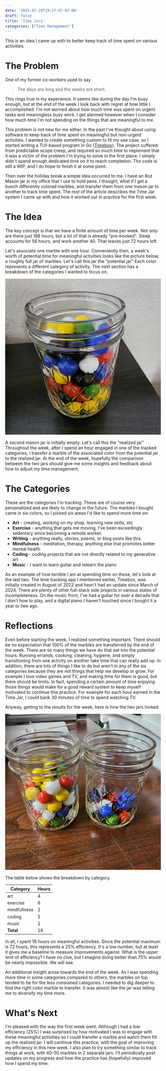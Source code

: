```yaml
---
date: '2025-01-29T19:27:07-07:00'
draft: false
title: 'Time Jars'
categories: ["Time Management"]
---
```


This is an idea I came up with to better keep track of time spent on various activities.

# The Problem

One of my former co-workers used to say

> The days are long and the weeks are short.

This rings true in my experience. It seems like during the day I'm busy enough, but at the end of the week I look back with regret at how little I accomplished. I'm not worried about how much time was spent on urgent tasks and meaningless busy work. I get alarmed however when I consider how much time I'm not spending on the things that are meaningful to me.

This problem is not new for me either. In the past I've thought about using software to keep track of time spent on meaningful but non-urgent activities. I wanted to create something custom to fit my use case, so I started writing a TUI-based program in Go ([Timebox](https://github.com/aldernero/timebox)). The project suffered from predictable scope creep, and required so much time to implement that it was a victim of the problem I'm trying to solve in the first place. I simply didn't spend enough dedicated time on it to reach completion. The code is still a WIP, and I do hope to finish it at some point.

Then over the holiday break a simple idea occurred to me. I have an 8oz Mason jar in my office that I use to hold pens. I thought, what if I get a bunch differently colored marbles, and transfer them from one mason jar to another to track time spent.  The rest of the article describes the Time Jar system I came up with and how it worked out in practice for the first week.

# The Idea

The key concept is that we have a finite amount of time per week. Not only are there just 168 hours, but a lot of that is already "pre-booked". Sleep accounts for 56 hours, and work another 40. That leaves just 72 hours left. 

Let's associate one marble with one hour. Conveniently then, a week's worth of potential time for meaningful activities looks like the picture below, a roughly full jar of marbles. Let's call this jar the "potential jar" Each color represents a different category of activity. The next section has a breakdown of the categories I wanted to focus on. 

![Potential Jar](potential.png)

A second mason jar is initially empty. Let's call this the "realized jar" Throughout the week, after I spend an hour engaged in one of the tracked categories, I transfer a marble of the associated color from the potential jar to the realized jar. At the end of the week, hopefully the comparison between the two jars should give me some insights and feedback about how to adjust my time management.

# The Categories

These are the categories I'm tracking. These are of course very personalized and are likely to change in the future. The marbles I bought came in six colors, so I picked six areas I'd like to spend more time on:

- **Art** - creating, working on my shop, learning new skills, etc
- **Exercise** - anything that gets me moving, I've been exceedingly sedentary since becoming a remote worker.
- **Writing** - anything really, stories, poems, or blog posts like this.
- **Mindfulness** - meditation, therapy, anything else that promotes better mental health
- **Coding** - coding projects that are not directly related to my generative art
- **Music** - I want to learn guitar and relearn the piano

As an example of how terrible I am at spending time on these, let's look at the last two. The time tracking app I mentioned earlier, Timebox, was initially created in August of 2022 and hasn't had an update since March of 2024. There are plenty of other full-stack side projects in various states of incompleteness. On the music front, I've had a guitar for over a decade that I don't how to play, and a digital piano I haven't touched since I bought it a year or two ago.

# Reflections

Even before starting the week, I realized something important. There should be no expectation that 100% of the marbles are transferred by the end of the week. There are so many things we have do that eat into the potential hours. Running errands, cooking, cleaning, hygiene, and simply transitioning from one activity on another take time that can really add up. In addition, there are lots of things I like to do but aren't in any of the six categories because they are not things that help me develop or grow. For example I love video games and TV, and making time for them is good, but there should be limits. In fact, spending a certain amount of time enjoying those things would make for a good reward system to keep myself motivated to continue this practice. For example for each hour earned in the Time Jar, I could bank 30 minutes of time to spend watching TV. 

Anyway, getting to the results for the week, here is how the two jars looked

![Week 1 Jar](week1.png)

The table below shows the breakdown by category.

| Category     | Hours |
| ------------ | ----- |
| art          | 4     |
| exercise     | 6     |
| mindfullness | 2     |
| coding       | 5     |
| music        | 1     |
| **Total**    | 18    |

In all, I spent 18 hours on meaningful activities. Since the potential maximum is 72 hours, this represents a 25% efficiency. It's a low number, but at least it gives me a baseline to measure improvements against. What is the upper limit of efficiency? I have no clue, but I imagine doing better than 75% would be nearly impossible. We will see.

An additional insight arose towards the end of the week. As I was spending more time in some categories compared to others, the marbles on top tended to be for the less consumed categories. I needed to dig deeper to find the right color marble to transfer. It was almost like the jar was telling me to diversify my time more.

# What's Next

I'm pleased with the way the first week went. Although I had a low efficiency (25%) I was surprised by how motivated I was to engage with these meaningful activities so I could transfer a marble and watch them fill up the realized jar. I will continue this practice, with the goal of improving my efficiency in this new week. I also plan to try something similar to track things at work, with 40-50 marbles in 2 separate jars. I'll periodically post updates on my progress and how the practice has (hopefully) improved how I spend my time.